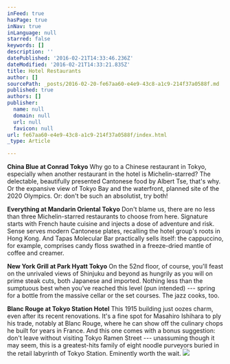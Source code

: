 ```yaml
---
inFeed: true
hasPage: true
inNav: true
inLanguage: null
starred: false
keywords: []
description: ''
datePublished: '2016-02-21T14:33:46.236Z'
dateModified: '2016-02-21T14:33:21.835Z'
title: Hotel Restaurants
author: []
sourcePath: _posts/2016-02-20-fe67aa60-e4e9-43c8-a1c9-214f37a0588f.md
published: true
authors: []
publisher:
  name: null
  domain: null
  url: null
  favicon: null
url: fe67aa60-e4e9-43c8-a1c9-214f37a0588f/index.html
_type: Article

---
```

**China Blue at Conrad Tokyo**
Why go to a Chinese restaurant in Tokyo, especially when another restaurant in the hotel is Michelin-starred? The delectable, beautifully presented Cantonese food by Albert Tse, that's why. Or the expansive view of Tokyo Bay and the waterfront, planned site of the 2020 Olympics. Or: don't be such an absolutist, try both! 

**Everything at Mandarin Oriental Tokyo**
Don't blame us, there are no less than three Michelin-starred restaurants to choose from here. Signature starts with French haute cuisine and injects a dose of adventure and risk. Sense serves modern Cantonese plates, recalling the hotel group's roots in Hong Kong. And Tapas Molecular Bar practically sells itself: the cappuccino, for example, comprises candy floss swathed in a freeze-dried mantle of coffee and creamer.  

**New York Grill at Park Hyatt Tokyo**
On the 52nd floor, of course, you'll feast on the unrivaled views of Shinjuku and beyond as hungrily as you will on prime steak cuts, both Japanese and imported. Nothing less than the sumptuous best when you've reached this level (pun intended) --- spring for a bottle from the massive cellar or the set courses. The jazz cooks, too. 

**Blanc Rouge at Tokyo Station Hotel**
This 1915 building just oozes charm, even after its recent renovations. It's a fine spot for Masahiro Ishihara to ply his trade, notably at Blanc Rouge, where he can show off the culinary chops he built for years in France. And this one comes with a bonus suggestion: don't leave without visiting Tokyo Ramen Street --- unassuming though it may seem, this is a greatest-hits family of eight noodle purveyors buried in the retail labyrinth of Tokyo Station. Eminently worth the wait. ![](https://the-grid-user-content.s3-us-west-2.amazonaws.com/1071c3e9-8580-4537-a60c-b5a1b077bcbb.jpg)